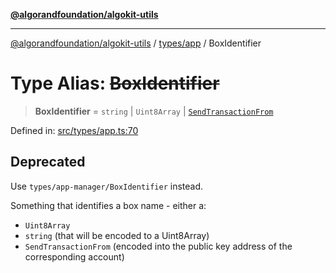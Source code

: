 [**@algorandfoundation/algokit-utils**](../../../README.md)

***

[@algorandfoundation/algokit-utils](../../../README.md) / [types/app](../README.md) / BoxIdentifier

# Type Alias: ~~BoxIdentifier~~

> **BoxIdentifier** = `string` \| `Uint8Array` \| [`SendTransactionFrom`](../../transaction/type-aliases/SendTransactionFrom.md)

Defined in: [src/types/app.ts:70](https://github.com/algorandfoundation/algokit-utils-ts/blob/main/src/types/app.ts#L70)

## Deprecated

Use `types/app-manager/BoxIdentifier` instead.

Something that identifies a box name - either a:
 * `Uint8Array`
 * `string` (that will be encoded to a Uint8Array)
 * `SendTransactionFrom` (encoded into the public key address of the corresponding account)
